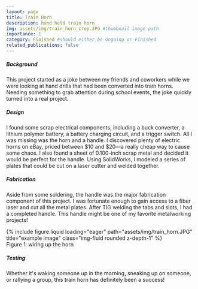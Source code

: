 ```yaml
---
layout: page
title: Train Horn
description: hand held train horn 
img: assets/img/train_horn_crop.JPG #thumbnail image path
importance: 1
category: Finished #should either be Ongoing or Finished
related_publications: false
---
```


<div class="row">
    <div class="col-12">
        <h5><strong>Background</strong></h5>
    </div>
</div>

This project started as a joke between my friends and coworkers while we were looking at hand drills that had been converted into train horns. Needing something to grab attention during school events, the joke quickly turned into a real project.

<div class="row">
    <div class="col-12">
        <h5><strong>Design</strong></h5>
    </div>
</div>

I found some scrap electrical components, including a buck converter, a lithium polymer battery, a battery charging circuit, and a trigger switch. All I was missing was the horn and a handle. I discovered plenty of electric horns on eBay, priced between $10 and $20—a really cheap way to cause some chaos. I also found a sheet of 0.100-inch scrap metal and decided it would be perfect for the handle. Using SolidWorks, I modeled a series of plates that could be cut on a laser cutter and welded together.

<div class="row">
    <div class="col-12">
        <h5><strong>Fabrication</strong></h5>
    </div>
</div>

Aside from some soldering, the handle was the major fabrication component of this project. I was fortunate enough to gain access to a fiber laser and cut all the metal plates. After TIG welding the tabs and slots, I had a completed handle. This handle might be one of my favorite metalworking projects!

<div class="row">
    <div class="col-sm mt-3 mt-md-0">
        {% include figure.liquid loading="eager" path="assets/img/train_horn.JPG" title="example image" class="img-fluid rounded z-depth-1" %}
    </div>
</div>
<div class="caption">
    Figure 1: wiring up the horn
</div>

<div class="row">
    <div class="col-12">
        <h5><strong>Testing</strong></h5>
    </div>
</div>

Whether it's waking someone up in the morning, sneaking up on someone, or rallying a group, this train horn has definitely been a success!